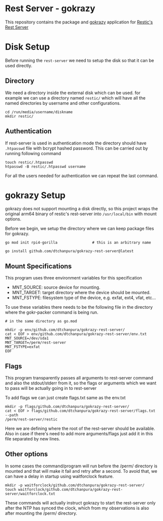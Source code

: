 # Rest Server - gokrazy

This repository contains the package and [gokrazy](https://gokrazy.org) application for
[Restic's Rest Server](https://github.com/restic/rest-server)

# Disk Setup

Before running the `rest-server` we need to setup the disk so that it can be used directly.

## Directory

We need a directory inside the external disk which can be used. for example we can use a
directory named `restic/` which will have all the named directories by username and other
configurations.

```
cd /run/media/username/diskname
mkdir restic/
```

## Authentication

If rest-server is used in authentication mode the directory should have `.htpasswd` file with
bcrypt hashed password. This can be carried out by running following command

```
touch restic/.htpasswd
htpasswd -B restic/.htpasswd username
```

For all the users needed for authentication we can repeat the last command.

# gokrazy Setup

gokrazy does not support mounting a disk directly, so this project wraps the original arm64 binary
of restic's rest-server into `/usr/local/bin` with mount options.

Before we begin, we setup the directory where we can keep package files for gokrazy.

```
go mod init rpi4-gorilla                # this is an arbitrary name

go install github.com/dtchanpura/gokrazy-rest-server@latest
```

## Mount Specifications

This program uses three environment variables for this specification

* MNT_SOURCE: source device for mounting.
* MNT_TARGET: target directory where the device should be mounted.
* MNT_FSTYPE: filesystem type of the device, e.g. exfat, ext4, vfat, etc...

To use these variables there needs to be the following file in the directory where the gokr-packer
command is being run.

```
# in the same directory as go.mod

mkdir -p env/github.com/dtchanpura/gokrazy-rest-server/
cat < EOF > env/github.com/dtchanpura/gokrazy-rest-server/env.txt
MNT_SOURCE=/dev/sda1
MNT_TARGET=/perm/rest-server
MNT_FSTYPE=exfat
EOF
```

## Flags

This program transparently passes all arguments to rest-server command and also the stdout/stderr
from it, so the flags or arguments which we want to pass will be actually going in to rest-server

To add flags we can just create flags.txt same as the env.txt

```
mkdir -p flags/github.com/dtchanpura/gokrazy-rest-server/
cat < EOF > flags/github.com/dtchanpura/gokrazy-rest-server/flags.txt
--path
/perm/rest-server/restic
```

Here we are defining where the root of the rest-server should be available. Also in case if there's
need to add more arguments/flags just add it in this file separated by new lines.

## Other options

In some cases the command/program will run before the /perm/ directory is mounted and that will
make it fail and retry after a second. To avoid that, we can have a delay in startup using
waitforclock feature.

```
mkdir -p waitforclock/github.com/dtchanpura/gokrazy-rest-server/
touch waitforclock/github.com/dtchanpura/gokrazy-rest-server/waitforclock.txt
```

These commands will actually instruct gokrazy to start the rest-server only after the NTP has
synced the clock, which from my observations is also after mounting the /perm/ directory.
